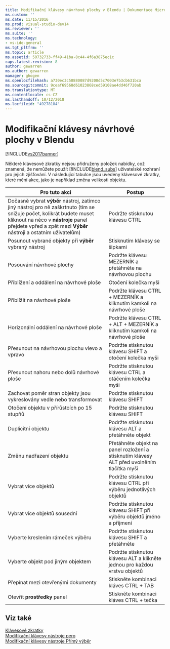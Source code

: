 ```yaml
---
title: Modifikační klávesy návrhové plochy v Blendu | Dokumentace Microsoftu
ms.custom: ''
ms.date: 11/15/2016
ms.prod: visual-studio-dev14
ms.reviewer: ''
ms.suite: ''
ms.technology:
- vs-ide-general
ms.tgt_pltfrm: ''
ms.topic: article
ms.assetid: 50732733-ff49-41ba-8c44-4f6a3875ec1c
caps.latest.revision: 8
author: gewarren
ms.author: gewarren
manager: ghogen
ms.openlocfilehash: a730ec3c50880087d9200d5c7003e7b3cb631bca
ms.sourcegitcommit: 9ceaf69568d61023868ced59108ae4dd46f720ab
ms.translationtype: MT
ms.contentlocale: cs-CZ
ms.lasthandoff: 10/12/2018
ms.locfileid: "49278184"
---
```

# <a name="artboard-modifier-keys-in-blend"></a>Modifikační klávesy návrhové plochy v Blendu
[!INCLUDE[vs2017banner](../includes/vs2017banner.md)]

Některé klávesové zkratky nejsou přidruženy položek nabídky, což znamená, že nemůžete použít [!INCLUDE[blend_subs](../includes/blend-subs-md.md)] uživatelské rozhraní pro jejich zjišťování. V následující tabulce jsou uvedeny klávesové zkratky, které mění akce, jako je například změna velikosti objektu.  
  
|Pro tuto akci|Postup|  
|-----------------------|-------------|  
|Dočasně vybrat **výběr** nástroj, zatímco jiný nástroj pro ně zaškrtnuto (tím se snižuje počet, kolikrát budete muset kliknout na něco v **nástroje** panel přejdete vpřed a zpět mezi  **Výběr** nástroji a ostatním uživatelům)|Podržte stisknutou klávesu CTRL|  
|Posunout vybrané objekty při **výběr** vybraný nástroj|Stisknutím klávesy se šipkami|  
|Posouvání návrhové plochy|Podržte klávesu MEZERNÍK a přetáhněte na návrhovou plochu|  
|Přiblížení a oddálení na návrhové ploše|Otočení kolečka myši|  
|Přiblížit na návrhové ploše|Podržte klávesu CTRL + MEZERNÍK a kliknutím kamkoli na návrhové ploše|  
|Horizonální oddálení na návrhové ploše|Podržte klávesu CTRL + ALT + MEZERNÍK a kliknutím kamkoli na návrhové ploše|  
|Přesunout na návrhovou plochu vlevo a vpravo|Podržte stisknutou klávesu SHIFT a otočení kolečka myši|  
|Přesunout nahoru nebo dolů návrhové ploše|Podržte stisknutou klávesu CTRL a otáčením kolečka myši|  
|Zachovat poměr stran objekty jsou vykreslovány vedle nebo transformovat|Podržte stisknutou klávesu SHIFT|  
|Otočení objektu v přírůstcích po 15 stupňů|Podržte stisknutou klávesu SHIFT|  
|Duplicitní objektu|Podržte stisknutou klávesu ALT a přetáhněte objekt|  
|Změnu nadřazení objektu|Přetáhněte objekt na panel rozložení a stisknutím klávesy ALT před uvolněním tlačítka myši|  
|Vybrat více objektů|Podržte stisknutou klávesu CTRL při výběru jednotlivých objektů|  
|Vybrat více objektů sousední|Podržte stisknutou klávesu SHIFT při výběru objektů jméno a příjmení|  
|Vyberte kreslením rámeček výběru|Podržte stisknutou klávesu SHIFT a přetáhněte|  
|Vyberte objekt pod jiným objektem|Podržte stisknutou klávesu ALT a klikněte jednou pro každou vrstvu objektů|  
|Přepínat mezi otevřenými dokumenty|Stiskněte kombinaci kláves CTRL + TAB|  
|Otevřít **prostředky** panel|Stiskněte kombinaci kláves CTRL + tečka|  
  
## <a name="see-also"></a>Viz také  
 [Klávesové zkratky](../designers/keyboard-shortcuts-in-blend.md)   
 [Modifikační klávesy nástroje pero](../designers/pen-tool-modifier-keys-in-blend.md)   
 [Modifikační klávesy nástroje Přímý výběr](../designers/direct-selection-tool-modifier-keys-in-blend.md)



